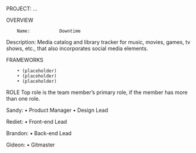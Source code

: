 
PROJECT:
...

OVERVIEW

		Name:			Downtime
Description:		Media catalog and library tracker for music, movies, games,
				tv shows, etc., that also incorporates social media elements.

FRAMEWORKS

		• (placeholder)
		• (placeholder)
		• (placeholder)

ROLE
Top role is the team member’s primary role, if the member has more than one role.

Sandy:
• Product Manager
• Design Lead

Rediet:
• Front-end Lead

Brandon:
	• Back-end Lead

Gideon:
• Gitmaster


